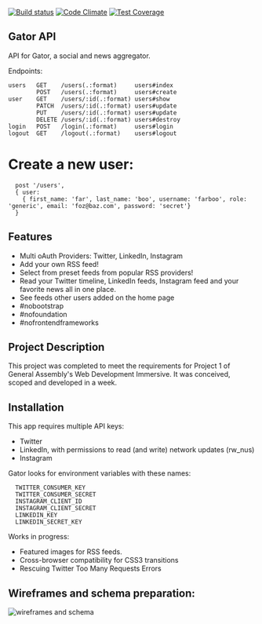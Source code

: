 [![Build status][ci-image]][ci-url] [![Code Climate][cc-climate-image]][cc-climate-url] [![Test Coverage][cc-coverage-image]][cc-coverage-url]

## Gator API

API for Gator, a social and news aggregator. 

Endpoints: 

    users   GET    /users(.:format)     users#index
            POST   /users(.:format)     users#create
    user    GET    /users/:id(.:format) users#show
            PATCH  /users/:id(.:format) users#update
            PUT    /users/:id(.:format) users#update
            DELETE /users/:id(.:format) users#destroy
    login   POST   /login(.:format)     users#login
    logout  GET    /logout(.:format)    users#logout

# Create a new user:

      post '/users',
      { user:
        { first_name: 'far', last_name: 'boo', username: 'farboo', role: 'generic', email: 'foz@baz.com', password: 'secret'}
      }


Features
-----------
* Multi oAuth Providers: Twitter, LinkedIn, Instagram
* Add your own RSS feed!
* Select from preset feeds from popular RSS providers!
* Read your Twitter timeline, LinkedIn feeds, Instagram feed and your favorite news all in one place.
* See feeds other users added on the home page
* #nobootstrap
* #nofoundation
* #nofrontendframeworks

Project Description
---------
This project was completed to meet the requirements for Project 1 of General Assembly's Web Development Immersive. It was conceived, scoped and developed in a week. 

Installation
--------
This app requires multiple API keys: 

* Twitter
* LinkedIn, with permissions to read (and write) network updates (rw_nus)
* Instagram

Gator looks for environment variables with these names:

      TWITTER_CONSUMER_KEY
      TWITTER_CONSUMER_SECRET
      INSTAGRAM_CLIENT_ID
      INSTAGRAM_CLIENT_SECRET
      LINKEDIN_KEY
      LINKEDIN_SECRET_KEY

Works in progress: 

* Featured images for RSS feeds.
* Cross-browser compatibility for CSS3 transitions
* Rescuing Twitter Too Many Requests Errors


Wireframes and schema preparation:
----------------
![wireframes and schema](/docs/whiteboard-notes.jpg "Whiteboard notes")


[ci-image]: https://travis-ci.org/fishermanswharff/GatorApi.svg?branch=master
[ci-url]: https://travis-ci.org/fishermanswharff/GatorApi

[cc-climate-image]: https://codeclimate.com/github/fishermanswharff/GatorApi/badges/gpa.svg
[cc-climate-url]: https://codeclimate.com/github/fishermanswharff/GatorApi

[cc-coverage-image]: https://codeclimate.com/github/fishermanswharff/GatorApi/badges/coverage.svg
[cc-coverage-url]: https://codeclimate.com/github/fishermanswharff/GatorApi



